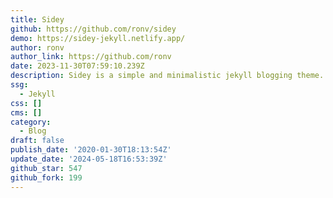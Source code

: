 ```yaml
---
title: Sidey
github: https://github.com/ronv/sidey
demo: https://sidey-jekyll.netlify.app/
author: ronv
author_link: https://github.com/ronv
date: 2023-11-30T07:59:10.239Z
description: Sidey is a simple and minimalistic jekyll blogging theme.
ssg:
  - Jekyll
css: []
cms: []
category:
  - Blog
draft: false
publish_date: '2020-01-30T18:13:54Z'
update_date: '2024-05-18T16:53:39Z'
github_star: 547
github_fork: 199
---
```

